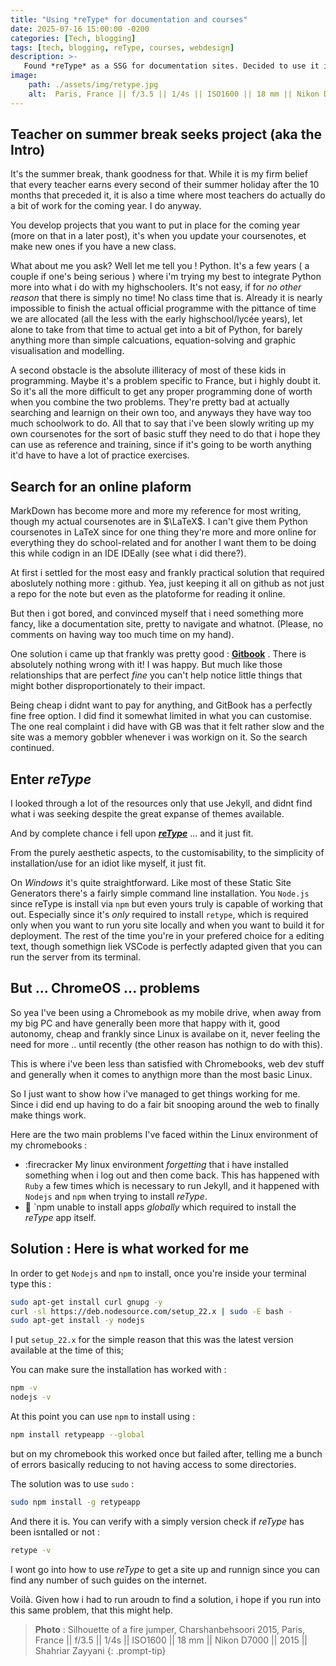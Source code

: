 ```yaml
---
title: "Using *reType* for documentation and courses"
date: 2025-07-16 15:00:00 -0200
categories: [Tech, blogging]
tags: [tech, blogging, reType, courses, webdesign] 
description: >-
   Found *reType* as a SSG for documentation sites. Decided to use it in ChromeOS, frustration ensued. 
image: 
    path: ./assets/img/retype.jpg
    alt:  Paris, France || f/3.5 || 1/4s || ISO1600 || 18 mm || Nikon D7000 || 2015 || Shahriar Zayyani
---
```

## Teacher on summer break seeks project (aka the Intro)

It's the summer break, thank goodness for that. While it is my firm belief that every teacher earns every second of their summer holiday after the 10 months that preceded it, it is also a time where most teachers do actually do a bit of work for the coming year. I do anyway. 

You develop projects that you want to put in place for the coming year (more on that in a later post), it's when you update your coursenotes, et make new ones if you have a new class. 

What about me you ask? Well let me tell you ! Python. It's a few years ( a couple if one's being serious ) where i'm trying my best to integrate Python more into what i do with my highschoolers. It's not easy, if for *no other reason* that there is simply no time! No class time that is. Already it is nearly impossible to finish the actual official programme with the pittance of time we are allocated (all the less with the early highschool/lycée years), let alone to take from that time to actual get into a bit of Python, for barely anything more than simple calcuations, equation-solving and graphic visualisation and modelling. 

A second obstacle is the absolute illiteracy of most of these kids in programming. Maybe it's a problem specific to France, but i highly doubt it. So it's all the more difficult to get any proper programming done of worth when you combine the two problems. They're pretty bad at actually searching and learnign on their own too, and anyways they have way too much schoolwork to do. All that to say that i've been slowly writing up my own coursenotes for the sort of basic stuff they need to do that i hope they can use as reference and training, since if it's going to be worth anything it'd have to have a lot of practice exercises. 

## Search for an online plaform

MarkDown has become more and more my reference for most writing, though my actual coursenotes are in $\LaTeX$. I can't give them Python coursenotes in LaTeX since for one thing they're more and more online for everything they do school-related and for another I want them to be doing this while codign in an IDE IDEally (see what i did there?). 

At first i settled for the most easy and frankly practical solution that required aboslutely nothing more : github. Yea, just keeping it all on github as not just a repo for the note but even as the platoforme for reading it online. 

But then i got bored, and convinced myself that i need something more fancy, like a documentation site, pretty to navigate and whatnot. (Please, no comments on having way too much time on my hand). 

One solution i came up that frankly was pretty good : **[Gitbook](https://gitbook.com)** . There is absolutely nothing wrong with it! I was happy. But much like those relationships that are perfect *fine* you can't help notice little things that might bother disproportionately to their impact. 

Being cheap i didnt want to pay for anything, and GitBook has a perfectly fine free option. I did find it somewhat limited in what you can customise. The one real complaint i did have with GB was that it felt rather slow and the site was a memory gobbler whenever i was workign on it. So the search continued. 

## Enter *reType*

I looked through a lot of the resources only that use Jekyll, and didnt find what i was seeking despite the great expanse of themes available. 

And by complete chance i fell upon ***[reType](https://retype.com)*** ... and it just fit. 

From the purely aesthetic aspects, to the customisability, to the simplicity of installation/use for an idiot like myself, it just fit. 

On *Windows* it's quite straightforward. Like most of these Static Site Generators there's a fairly simple command line installation. You `Node.js` since reType is install via `npm` but even yours truly is capable of working that out. Especially since it's *only* required to install `retype`, which is required only when you want to run yoru site locally and when you want to build it for deployment. The rest of the time you're in your prefered choice for a editing text, though somethign liek VSCode is perfectly adapted given that you can run the server from its terminal. 

## But ... ChromeOS ... problems

So yea I've been using a Chromebook as my mobile drive, when away from my big PC and have generally been more that happy with it, good autonomy, cheap and frankly since Linux is availabe on it, never feeling the need for more .. until recently (the other reason has nothign to do with this). 

This is where i've been less than satisfied with Chromebooks, web dev stuff and generally when it comes to anythign more than the most basic Linux. 

So I just want to show how i've managed to get things working for me. Since i did end up having to do a fair bit snooping around the web to finally make things work. 

Here are the two main problems I've faced within the Linux environment of my chromebooks : 
* :firecracker My linux environment *forgetting* that i have installed something when i log out and then come back. This has happened with `Ruby` a few times which is necessary to run Jekyll, and it happened with `Nodejs` and `npm` when trying to install *reType*. 
* :firecracker: `npm unable to install apps *globally* which required to install the *reType* app itself. 

## Solution : Here is what worked for me 

In order to get `Nodejs` and `npm` to install, once you're inside your terminal type this : 

```bash
sudo apt-get install curl gnupg -y
curl -sl https://deb.nodesource.com/setup_22.x | sudo -E bash -
sudo apt-get install -y nodejs
```
I put `setup_22.x` for the simple reason that this was the latest version available at the time of this; 

You can make sure the installation has worked with : 

```bash
npm -v
nodejs -v
```

At this point you can use `npm` to install using : 

```bash
npm install retypeapp --global
``` 

but on my chromebook this worked once but failed after, telling me a bunch of errors basically reducing to not having access to some directories. 

The solution was to use `sudo`  : 

```bash 
sudo npm install -g retypeapp
```
And there it is. You can verify with a simply version check if *reType* has been isntalled or not : 

```bash
retype -v
```

I wont go into how to use *reType* to get a site up and runnign since you can find any number of such guides on the internet. 

Voilà. Given how i had to run aroudn to find a solution, i hope if you run into this same problem, that this might help. 

> **Photo** : Silhouette of a fire jumper, Charshanbehsoori 2015, Paris, France || f/3.5 || 1/4s || ISO1600 || 18 mm || Nikon D7000 || 2015 || Shahriar Zayyani
{: .prompt-tip}